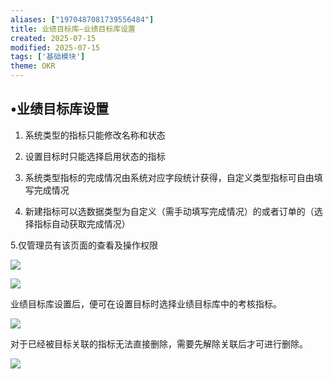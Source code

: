 ```yaml
---
aliases: ["1970487081739556484"]
title: 业绩目标库—业绩目标库设置
created: 2025-07-15
modified: 2025-07-15
tags: ['基础模块']
theme: OKR
---
```


## •业绩目标库设置

1. 系统类型的指标只能修改名称和状态

2. 设置目标时只能选择启用状态的指标

3. 系统类型指标的完成情况由系统对应字段统计获得，自定义类型指标可自由填写完成情况

4. 新建指标可以选数据类型为自定义（需手动填写完成情况）的或者订单的（选择指标自动获取完成情况）

5.仅管理员有该页面的查看及操作权限

![](3ec1d1a48c4e3f831045e1505a91a1d6.jpg)

![](21c5607bbb3f80454d5d289e600bc33c.jpg)

业绩目标库设置后，便可在设置目标时选择业绩目标库中的考核指标。

![](3bb17808884d094b0693c903d4408513.jpg)

对于已经被目标关联的指标无法直接删除，需要先解除关联后才可进行删除。

![](e24260cdbb6072eaaab78959ce397377.jpg)
